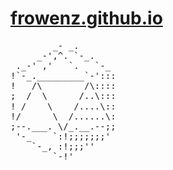 # [frowenz.github.io](https://frowenz.github.io/)

<pre style="line-height: 1.15;">
        _- _.
     _-',^. `-_.
 ._-' ,'   `.   `-_ 
!`-_._________`-':::
!   /\        /\::::
;  /  \      /..\:::
! /    \    /....\::
!/      \  /......\:
;--.___. \/_.__.--;; 
 '-_    `:!;;;;;;;'
    `-_, :!;;;''
        `-!'        
</pre>
